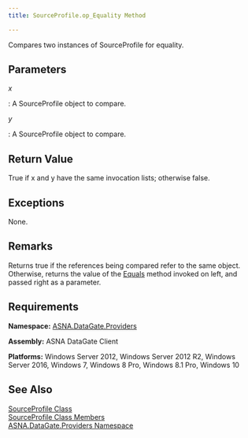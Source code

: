 ```yaml
---
title: SourceProfile.op_Equality Method

---
```


Compares two instances of <span>SourceProfile</span> for equality.

## Parameters



 *x* 

: A SourceProfile object to compare. 

 *y* 

: A SourceProfile object to compare.
							


## Return Value

<span>True</span> if <span>x</span> and <span>y</span> have the same invocation lists; otherwise false.
## Exceptions

None.
## Remarks

Returns<span> true</span> if the references being compared refer to the same object. Otherwise, returns the value of the [Equals](source-profile-class-equals-method.html) method invoked on left, and passed right as a parameter. 
## Requirements

**Namespace:** [ ASNA.DataGate.Providers](datagate-providers-namespace.html) 

**Assembly:** ASNA DataGate Client

**Platforms:** Windows Server 2012, Windows Server 2012 R2, Windows Server 2016, Windows 7, Windows 8 Pro, Windows 8.1 Pro, Windows 10
## See Also


[SourceProfile Class](source-profile-class.html) <br />[SourceProfile Class Members](source-profile-members.html)<br />[ASNA.DataGate.Providers Namespace](datagate-providers-namespace.html)


